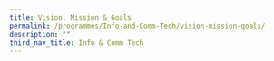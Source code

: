 ```yaml
---
title: Vision, Mission & Goals
permalink: /programmes/Info-and-Comm-Tech/vision-mission-goals/
description: ""
third_nav_title: Info & Comm Tech
---
```

